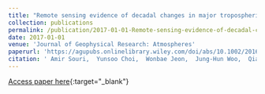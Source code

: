 ```yaml
---
title: "Remote sensing evidence of decadal changes in major tropospheric ozone precursors over East Asia"
collection: publications
permalink: /publication/2017-01-01-Remote-sensing-evidence-of-decadal-changes-in-major-tropospheric-ozone-precursors-over-East-Asia
date: 2017-01-01
venue: 'Journal of Geophysical Research: Atmospheres'
paperurl: 'https://agupubs.onlinelibrary.wiley.com/doi/abs/10.1002/2016JD025663'
citation: ' Amir Souri,  Yunsoo Choi,  Wonbae Jeon,  Jung-Hun Woo,  Qiang Zhang,  Jun-ichi Kurokawa, &quot;Remote sensing evidence of decadal changes in major tropospheric ozone precursors over East Asia.&quot; Journal of Geophysical Research: Atmospheres, 2017.'
---
```

[Access paper here](https://agupubs.onlinelibrary.wiley.com/doi/abs/10.1002/2016JD025663){:target="_blank"}
